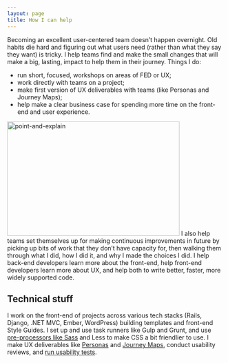 ```yaml
---
layout: page
title: How I can help
---
```


Becoming an excellent user-centered team doesn’t happen overnight. Old habits die hard and figuring out what users need (rather than what they say they want) is tricky. I help teams find and make the small changes that will make a big, lasting, impact to help them in their journey. Things I do:


- run short, focused, workshops on areas of FED or UX;
- work directly with teams on a project;
- make first version of UX deliverables with teams (like Personas and Journey Maps);
- help make a clear business case for spending more time on the front-end and user experience.

<a href="https://naga.co.za/wp-content/uploads/2016/09/point-and-explain.jpg"><img src="https://naga.co.za/wp-content/uploads/2016/09/point-and-explain-400x265.jpg" alt="point-and-explain" width="400" height="265" class="pull-right pop-right" /></a>
I also help teams set themselves up for making continuous improvements in future by picking up bits of work that they don’t have capacity for, then walking them through what I did, how I did it, and why I made the choices I did. I help back-end developers learn more about the front-end, help front-end developers learn more about UX, and help both to write better, faster, more widely supported code.

## Technical stuff

I work on the front-end of projects across various tech stacks (Rails, Django, .NET MVC, Ember, WordPress) building templates and front-end Style Guides. I set up and use task runners like Gulp and Grunt, and use [pre-processors like Sass](/2015/03/20/getting-into-sass/) and Less to make CSS a bit friendlier to use. I make UX deliverables like [Personas](/2015/06/04/user-centered-design-things-at-praekelt/) and [Journey Maps](/2015/06/15/more-user-centered-design-things-at-praekelt/), conduct usability reviews, and [run usability tests](/2017/09/07/talking-to-people-thoughts-on-usability-testing/).
